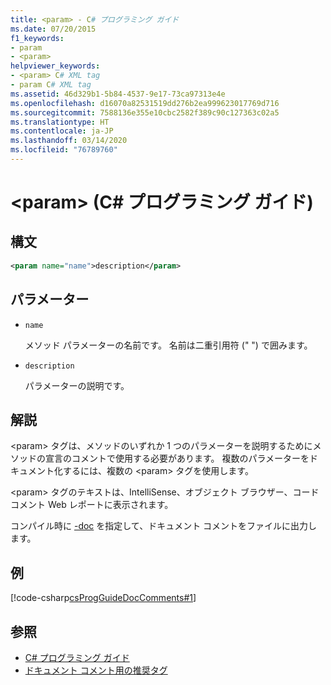 ```yaml
---
title: <param> - C# プログラミング ガイド
ms.date: 07/20/2015
f1_keywords:
- param
- <param>
helpviewer_keywords:
- <param> C# XML tag
- param C# XML tag
ms.assetid: 46d329b1-5b84-4537-9e17-73ca97313e4e
ms.openlocfilehash: d16070a82531519dd276b2ea999623017769d716
ms.sourcegitcommit: 7588136e355e10cbc2582f389c90c127363c02a5
ms.translationtype: HT
ms.contentlocale: ja-JP
ms.lasthandoff: 03/14/2020
ms.locfileid: "76789760"
---
```

# <a name="param-c-programming-guide"></a>\<param> (C# プログラミング ガイド)

## <a name="syntax"></a>構文

```xml
<param name="name">description</param>
```

## <a name="parameters"></a>パラメーター

- `name`

  メソッド パラメーターの名前です。 名前は二重引用符 (" ") で囲みます。

- `description`

  パラメーターの説明です。

## <a name="remarks"></a>解説

\<param> タグは、メソッドのいずれか 1 つのパラメーターを説明するためにメソッドの宣言のコメントで使用する必要があります。 複数のパラメーターをドキュメント化するには、複数の \<param> タグを使用します。

\<param> タグのテキストは、IntelliSense、オブジェクト ブラウザー、コード コメント Web レポートに表示されます。

コンパイル時に [-doc](../../language-reference/compiler-options/doc-compiler-option.md) を指定して、ドキュメント コメントをファイルに出力します。

## <a name="example"></a>例

[!code-csharp[csProgGuideDocComments#1](~/samples/snippets/csharp/VS_Snippets_VBCSharp/csProgGuideDocComments/CS/DocComments.cs#1)]

## <a name="see-also"></a>参照

- [C# プログラミング ガイド](../index.md)
- [ドキュメント コメント用の推奨タグ](./recommended-tags-for-documentation-comments.md)
